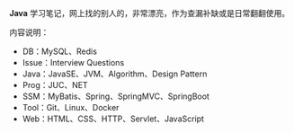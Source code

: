 **Java** 学习笔记，网上找的别人的，非常漂亮，作为查漏补缺或是日常翻翻使用。

内容说明：

* DB：MySQL、Redis
* Issue：Interview Questions
* Java：JavaSE、JVM、Algorithm、Design Pattern
* Prog：JUC、NET
* SSM：MyBatis、Spring、SpringMVC、SpringBoot
* Tool：Git、Linux、Docker
* Web：HTML、CSS、HTTP、Servlet、JavaScript

